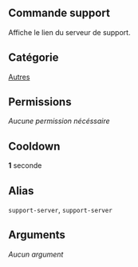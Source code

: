 ## Commande support
Affiche le lien du serveur de support.

## Catégorie
[Autres](../categories/misc.md)

## Permissions
*Aucune permission nécéssaire*

## Cooldown
**1** seconde

## Alias
`support-server`, `support-server`

## Arguments
*Aucun argument*